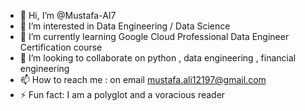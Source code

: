- 👋 Hi, I’m @Mustafa-AI7
- 👀 I’m interested in Data Engineering / Data Science
- 🌱 I’m currently learning Google Cloud Professional Data Engineer Certification course
- 💞️ I’m looking to collaborate on python , data engineering , financial engineering
- 📫 How to reach me : on email mustafa.ali12197@gmail.com
- ⚡ Fun fact: I am a polyglot and a voracious reader

<!---
Mustafa-AI7/Mustafa-AI7 is a ✨ special ✨ repository because its `README.md` (this file) appears on your GitHub profile.
You can click the Preview link to take a look at your changes.
--->
